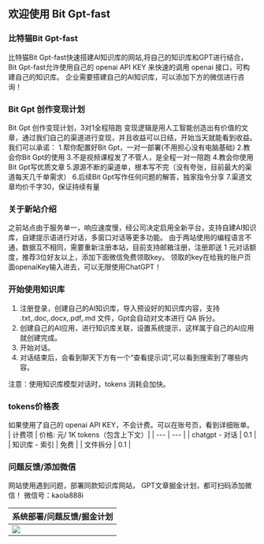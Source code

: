 ## 欢迎使用 Bit Gpt-fast

### 比特猫Bit Gpt-fast

比特猫Bit Gpt-fast快速搭建AI知识库的网站,将自己的知识库和GPT进行结合，
Bit Gpt-fast允许使用自己的 openai API KEY 来快速的调用 openai 接口，可构建自己的知识库。
企业需要搭建自己的AI知识库，可以添加下方的微信进行咨询！

### Bit Gpt 创作变现计划

Bit Gpt 创作变现计划，3对1全程陪跑 变现逻辑是用人工智能创造出有价值的文章，通过我们自己的渠道进行变现，并且收益可以日结，开始当天就能看到收益。
我们可以承诺：
1.帮你配置好Bit Gpt，一对一部署(不用担心没有电脑基础)
2.教会你Bit Gpt的使用
3.不是视频课程发了不管人，是全程一对一陪跑
4.教会你使用Bit Gpt写优质文章
5.源源不断的渠道单，根本写不完（没有夸张，目前最大的渠道每天几千单需求）
6.后续Bit Gpt写作任何问题的解答，独家指令分享
7.渠道文章均价千字30，保证持续有量

### 关于新站介绍

之前站点由于服务单一，响应速度慢，经公司决定启用全新平台，支持自建AI知识库，自建提示语进行对话，多窗口对话等更多功能。
由于两站使用的编程语言不通，数据互不相同，需要重新注册本站，目前支持邮箱注册，注册即送 1 元对话额度，推荐3位好友以上，添加下面微信免费领取key。
领取的key在给我的账户页面openaiKey输入进去，可以无限使用ChatGPT！

### 开始使用知识库

1. 注册登录，创建自己的AI知识库，导入预设好的知识库内容，支持 .txt,.doc,.docx,.pdf,.md 文件，Gpt会自动对文本进行 QA 拆分。
2. 创建自己的AI应用，进行知识库关联，设置系统提示，这样属于自己的AI应用就创建完成。
3. 开始对话。
4. 对话结束后，会看到聊天下方有一个“查看提示词”,可以看到搜索到了哪些内容。

注意：使用知识库模型对话时，tokens 消耗会加快。

### tokens价格表

如果使用了自己的 openai API KEY，不会计费。可以在账号页，看到详细账单。
| 计费项 | 价格: 元/ 1K tokens（包含上下文）|
| --- | --- |
| chatgpt - 对话 | 0.1 |
| 知识库 - 索引 | 免费 |
| 文件拆分 | 0.1 |

### 问题反馈/添加微信

网站使用遇到问题，部署同款知识库网站，
GPT文章掘金计划，都可扫码添加微信！
微信号：kaola888i

| 系统部署/问题反馈/掘金计划 |
| ----------------------- | 
| ![](/imgs/vxewm.png) | 
